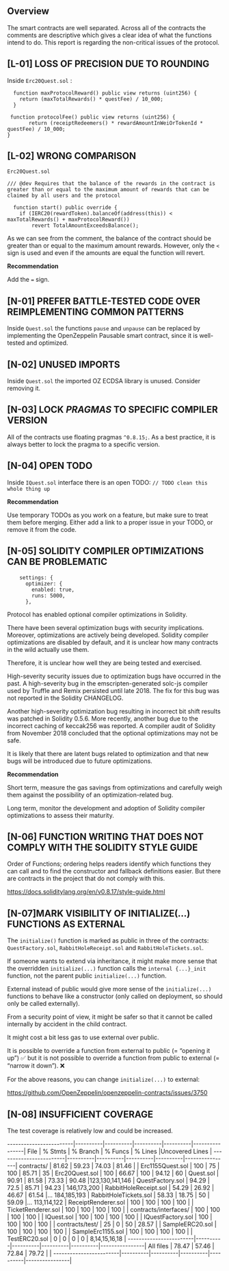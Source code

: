 ## Overview

The smart contracts are well separated. Across all of the contracts the comments are descriptive which gives a clear idea of what the functions intend to do. This report is regarding the non-critical issues of the protocol.

## [L-01] LOSS OF PRECISION DUE TO ROUNDING

Inside `Erc20Quest.sol` :
      
      function maxProtocolReward() public view returns (uint256) {
        return (maxTotalRewards() * questFee) / 10_000;
      }

     function protocolFee() public view returns (uint256) {
           return (receiptRedeemers() * rewardAmountInWeiOrTokenId * questFee) / 10_000;
    }

## [L-02] WRONG COMPARISON

`Erc20Quest.sol`

    /// @dev Requires that the balance of the rewards in the contract is greater than or equal to the maximum amount of rewards that can be claimed by all users and the protocol

      function start() public override {
        if (IERC20(rewardToken).balanceOf(address(this)) < maxTotalRewards() + maxProtocolReward())
            revert TotalAmountExceedsBalance();

As we can see from the comment, the balance of the contract should be greater than or equal to the maximum amount rewards. However, only the `<` sign is used and even if the amounts are equal the function will revert.

**Recommendation**

Add the `=` sign.


## [N-01] PREFER BATTLE-TESTED CODE OVER REIMPLEMENTING COMMON PATTERNS

Inside `Quest.sol` the functions `pause` and `unpause` can be replaced by implementing the OpenZeppelin Pausable smart contract, since it is well-tested and optimized.

## [N-02] UNUSED IMPORTS

Inside `Quest.sol` the imported OZ ECDSA library is unused. Consider removing it.

## [N-03] LOCK *PRAGMAS* TO SPECIFIC COMPILER VERSION

All of the contracts use floating pragmas `^0.8.15;`. As a best practice, it is always better to lock the pragma to a specific version.

## [N-04] OPEN TODO

Inside `IQuest.sol` interface there is an open TODO:
`// TODO clean this whole thing up`

**Recommendation**

Use temporary TODOs as you work on a feature, but make sure to treat them before merging. Either add a link to a proper issue in your TODO, or remove it from the code.

## [N-05] SOLIDITY COMPILER OPTIMIZATIONS CAN BE PROBLEMATIC

        settings: {
          optimizer: {
            enabled: true,
            runs: 5000,
          },

Protocol has enabled optional compiler optimizations in Solidity.

There have been several optimization bugs with security implications. Moreover, optimizations are actively being developed. Solidity compiler optimizations are disabled by default, and it is unclear how many contracts in the wild actually use them.

Therefore, it is unclear how well they are being tested and exercised.

High-severity security issues due to optimization bugs have occurred in the past. A high-severity bug in the emscripten-generated solc-js compiler used by Truffle and Remix persisted until late 2018. The fix for this bug was not reported in the Solidity CHANGELOG.

Another high-severity optimization bug resulting in incorrect bit shift results was patched in Solidity 0.5.6. More recently, another bug due to the incorrect caching of keccak256 was reported. A compiler audit of Solidity from November 2018 concluded that the optional optimizations may not be safe.

It is likely that there are latent bugs related to optimization and that new bugs will be introduced due to future optimizations.

**Recommendation**

Short term, measure the gas savings from optimizations and carefully weigh them against the possibility of an optimization-related bug.

Long term, monitor the development and adoption of Solidity compiler optimizations to assess their maturity.

## [N-06] FUNCTION WRITING THAT DOES NOT COMPLY WITH THE SOLIDITY STYLE GUIDE

Order of Functions; ordering helps readers identify which functions they can call and to find the constructor and fallback definitions easier. But there are contracts in the project that do not comply with this.

https://docs.soliditylang.org/en/v0.8.17/style-guide.html

## [N-07]MARK VISIBILITY OF INITIALIZE(…) FUNCTIONS AS EXTERNAL

The `initialize()` function is marked as public in three of the contracts: `QuestFactory.sol`, `RabbitHoleReceipt.sol` and `RabbitHoleTickets.sol`.

If someone wants to extend via inheritance, it might make more sense that the overridden `initialize(...)` function calls the `internal {...}_init` function, not the parent public `initialize(...)` function.

External instead of public would give more sense of the `initialize(...)` functions to behave like a constructor (only called on deployment, so should only be called externally).

From a security point of view, it might be safer so that it cannot be called internally by accident in the child contract.

It might cost a bit less gas to use external over public.

It is possible to override a function from external to public (= “opening it up”) ✅ but it is not possible to override a function from public to external (= “narrow it down”). ❌

For the above reasons, you can change `initialize(...)` to external:

https://github.com/OpenZeppelin/openzeppelin-contracts/issues/3750

## [N-08] INSUFFICIENT COVERAGE

The test coverage is relatively low and could be increased.

------------------------|----------|----------|----------|----------|----------------|
File                    |  % Stmts | % Branch |  % Funcs |  % Lines |Uncovered Lines |
------------------------|----------|----------|----------|----------|----------------|
 contracts/             |    81.62 |    59.23 |    74.03 |    81.46 |                |
  Erc1155Quest.sol      |      100 |       75 |      100 |    85.71 |             35 |
  Erc20Quest.sol        |      100 |    66.67 |      100 |    94.12 |             60 |
  Quest.sol             |    90.91 |    81.58 |    73.33 |    90.48 |123,130,141,146 |
  QuestFactory.sol      |    94.29 |     72.5 |    85.71 |    94.23 |    146,173,200 |
  RabbitHoleReceipt.sol |    54.29 |    26.92 |    46.67 |    61.54 |... 184,185,193 |
  RabbitHoleTickets.sol |    58.33 |    18.75 |       50 |    59.09 |... 113,114,122 |
  ReceiptRenderer.sol   |      100 |      100 |      100 |      100 |                |
  TicketRenderer.sol    |      100 |      100 |      100 |      100 |                |
 contracts/interfaces/  |      100 |      100 |      100 |      100 |                |
  IQuest.sol            |      100 |      100 |      100 |      100 |                |
  IQuestFactory.sol     |      100 |      100 |      100 |      100 |                |
 contracts/test/        |       25 |        0 |       50 |    28.57 |                |
  SampleERC20.sol       |      100 |      100 |      100 |      100 |                |
  SampleErc1155.sol     |      100 |      100 |      100 |      100 |                |
  TestERC20.sol         |        0 |        0 |        0 |        0 |  8,14,15,16,18 |
------------------------|----------|----------|----------|----------|----------------|
All files               |    78.47 |    57.46 |    72.84 |    79.72 |                |
------------------------|----------|----------|----------|----------|----------------|